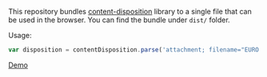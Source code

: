 This repository bundles [content-disposition](https://www.npmjs.com/package/content-disposition) library to a single file that can be used in the browser. You can find the bundle under `dist/` folder.

Usage:

```js
var disposition = contentDisposition.parse('attachment; filename="EURO rates.txt"; filename*=UTF-8\'\'%e2%82%ac%20rates.txt');
```

[Demo](https://codepen.io/eight04/pen/arrLrm?editors=1012)

